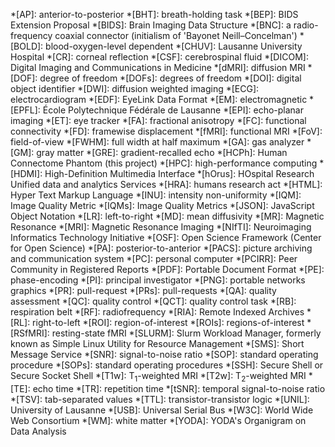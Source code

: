 *[AP]: anterior-to-posterior
*[BHT]: breath-holding task
*[BEP]: BIDS Extension Proposal
*[BIDS]: Brain Imaging Data Structure
*[BNC]: a radio-frequency coaxial connector (initialism of 'Bayonet Neill–Concelman')
*[BOLD]: blood-oxygen-level dependent
*[CHUV]: Lausanne University Hospital
*[CR]: corneal reflection
*[CSF]: cerebrospinal fluid
*[DICOM]: Digital Imaging and Communications in Medicine
*[dMRI]: diffusion MRI
*[DOF]: degree of freedom
*[DOFs]: degrees of freedom
*[DOI]: digital object identifier
*[DWI]: diffusion weighted imaging
*[ECG]: electrocardiogram
*[EDF]: EyeLink Data Format
*[EM]: electromagnetic
*[EPFL]: École Polytechnique Fédérale de Lausanne
*[EPI]: echo-planar imaging
*[ET]: eye tracker
*[FA]: fractional anisotropy
*[FC]: functional connectivity
*[FD]: framewise displacement
*[fMRI]: functional MRI
*[FoV]: field-of-view
*[FWHM]: full width at half maximum
*[GA]: gas analyzer
*[GM]: gray matter
*[GRE]: gradient-recalled echo
*[HCPh]: Human Connectome Phantom (this project)
*[HPC]: high-performance computing
*[HDMI]: High-Definition Multimedia Interface
*[hOrus]: HOspital Research Unified data and analytics Services
*[HRA]: humans research act
*[HTML]: Hyper Text Markup Language
*[INU]: intensity non-uniformity
*[IQM]: Image Quality Metric
*[IQMs]: Image Quality Metrics
*[JSON]: JavaScript Object Notation
*[LR]: left-to-right
*[MD]: mean diffusivity
*[MR]: Magnetic Resonance
*[MRI]: Magnetic Resonance Imaging
*[NIfTI]: Neuroimaging Informatics Technology Initiative
*[OSF]: Open Science Framework (Center for Open Science)
*[PA]: posterior-to-anterior
*[PACS]: picture archiving and communication system
*[PC]: personal computer
*[PCIRR]: Peer Community in Registered Reports
*[PDF]: Portable Document Format
*[PE]: phase-encoding
*[PI]: principal investigator
*[PNG]: portable networks graphics
*[PR]: pull-request
*[PRs]: pull-requests
*[QA]: quality assessment
*[QC]: quality control
*[QCT]: quality control task
*[RB]: respiration belt
*[RF]: radiofrequency
*[RIA]: Remote Indexed Archives
*[RL]: right-to-left
*[ROI]: region-of-interest
*[ROIs]: regions-of-interest
*[RSfMRI]: resting-state fMRI
*[SLURM]: Slurm Workload Manager, formerly known as Simple Linux Utility for Resource Management
*[SMS]: Short Message Service
*[SNR]: signal-to-noise ratio
*[SOP]: standard operating procedure
*[SOPs]: standard operating procedures
*[SSH]: Secure Shell or Secure Socket Shell
*[T1w]: T<sub>1</sub>-weighted MRI
*[T2w]: T<sub>2</sub>-weighted MRI
*[TE]: echo time
*[TR]: repetition time
*[tSNR]: temporal signal-to-noise ratio
*[TSV]: tab-separated values
*[TTL]: transistor-transistor logic
*[UNIL]: University of Lausanne
*[USB]: Universal Serial Bus
*[W3C]: World Wide Web Consortium
*[WM]: white matter
*[YODA]: YODA's Organigram on Data Analysis
